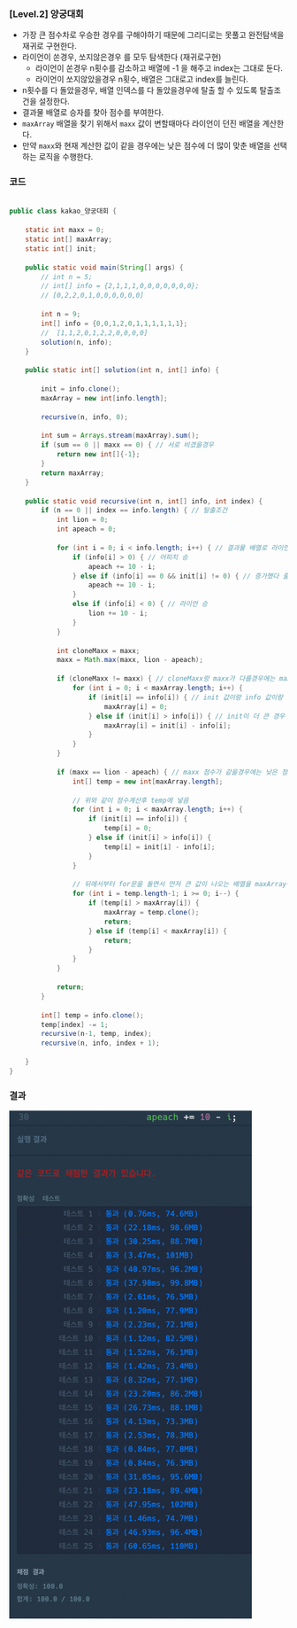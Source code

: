 ### [Level.2] 양궁대회

- 가장 큰 점수차로 우승한 경우를 구해야하기 때문에 그리디로는 못풀고 완전탐색을 재귀로 구현한다.
- 라이언이 쏜경우, 쏘지않은경우 를 모두 탐색한다 (재귀로구현)
  - 라이언이 쏜경우 n횟수를 감소하고 배열에 -1 을 해주고 index는 그대로 둔다.
  - 라이언이 쏘지않았을경우 n횟수, 배열은 그대로고 index를 늘린다.
- n횟수를 다 돌았을경우, 배열 인덱스를 다 돌았을경우에 탈출 할 수 있도록 탈출조건을 설정한다.
- 결과물 배열로 승자를 찾아 점수를 부여한다.
- `maxArray` 배열을 찾기 위해서 `maxx` 값이 변할때마다 라이언이 던진 배열을 계산한다.
- 만약 `maxx`와 현재 계산한 값이 같을 경우에는 낮은 점수에 더 많이 맞춘 배열을 선택하는 로직을 수행한다.


### 코드

```java

public class kakao_양궁대회 {

	static int maxx = 0;
	static int[] maxArray;
	static int[] init;

	public static void main(String[] args) {
		// int n = 5;
		// int[] info = {2,1,1,1,0,0,0,0,0,0,0};
		// [0,2,2,0,1,0,0,0,0,0,0]

		int n = 9;
		int[] info = {0,0,1,2,0,1,1,1,1,1,1};
		// 	[1,1,2,0,1,2,2,0,0,0,0]
		solution(n, info);
	}

	public static int[] solution(int n, int[] info) {

		init = info.clone();
		maxArray = new int[info.length];

		recursive(n, info, 0);

		int sum = Arrays.stream(maxArray).sum();
		if (sum == 0 || maxx == 0) { // 서로 비겼을경우
			return new int[]{-1};
		}
		return maxArray;
	}

	public static void recursive(int n, int[] info, int index) {
		if (n == 0 || index == info.length) { // 탈출조건
			int lion = 0;
			int apeach = 0;

			for (int i = 0; i < info.length; i++) { // 결과물 배열로 라이언이 이겼는지 어피치가 이겼는지 판단
				if (info[i] > 0) { // 어피치 승
					apeach += 10 - i;
				} else if (info[i] == 0 && init[i] != 0) { // 증가했다 줄었다 한 0인지 아니면 처음부터 0인 값인지 확인
					apeach += 10 - i;
				}
				else if (info[i] < 0) { // 라이언 승
					lion += 10 - i;
				}
			}

			int cloneMaxx = maxx;
			maxx = Math.max(maxx, lion - apeach);

			if (cloneMaxx != maxx) { // cloneMaxx랑 maxx가 다를경우에는 maxx 값이 바뀐거기 때문에 이때 라이언이 던진 배열 계산
				for (int i = 0; i < maxArray.length; i++) {
					if (init[i] == info[i]) { // init 값이랑 info 값이랑 다른게 없다면 라이언이 던진게 하나도 없다.
						maxArray[i] = 0;
					} else if (init[i] > info[i]) { // init이 더 큰 경우 라이언이 던진게 있다.
						maxArray[i] = init[i] - info[i];
					}
				}
			}

			if (maxx == lion - apeach) { // maxx 점수가 같을경우에는 낮은 점수에 더 많이 맞춘 배열을 택한다.
				int[] temp = new int[maxArray.length];

				// 위와 같이 점수계산후 temp에 넣음
				for (int i = 0; i < maxArray.length; i++) {
					if (init[i] == info[i]) {
						temp[i] = 0;
					} else if (init[i] > info[i]) {
						temp[i] = init[i] - info[i];
					}
				}

				// 뒤에서부터 for문을 돌면서 먼저 큰 값이 나오는 배열을 maxArray에 저장
				for (int i = temp.length-1; i >= 0; i--) {
					if (temp[i] > maxArray[i]) {
						maxArray = temp.clone();
						return;
					} else if (temp[i] < maxArray[i]) {
						return;
					}
				}
			}

			return;
		}

		int[] temp = info.clone();
		temp[index] -= 1;
		recursive(n-1, temp, index);
		recursive(n, info, index + 1);

	}
}

```


### 결과

![img.png](seungwook-1.png)
